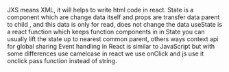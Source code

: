 JXS means XML, it will helps to write html code in react.
State is a component which are change data itself and props are transfer data parent to child , and this data is only for read, does not change the data
useState is a react function which keeps function components in in State
you can usually lift the state up to nearest common parent, others ways context api for global sharing
Event handling in React is similar to JavaScript but with some differences use camelcase in react we use onClick and js use it onclick pass function instead of string.